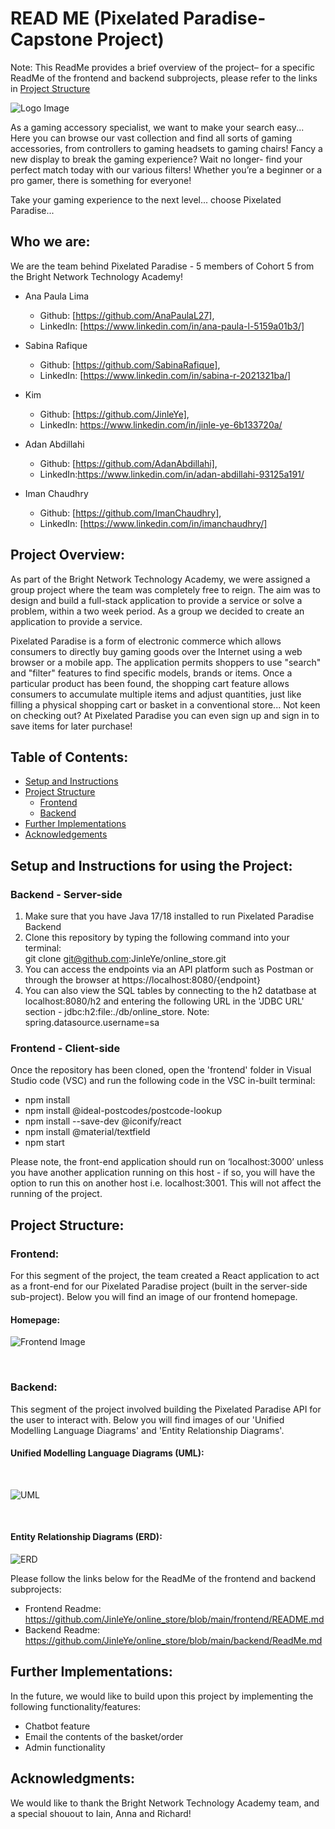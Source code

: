 # READ ME (Pixelated Paradise- Capstone Project)

Note: This ReadMe provides a brief overview of the project– for a specific ReadMe of the frontend and backend subprojects, please refer to the links in [Project Structure](#project-structure)

![Logo Image](logo.png)


As a gaming accessory specialist, we want to make your search easy... Here you can browse our vast collection and find all sorts of gaming accessories, from controllers to gaming headsets to gaming chairs! Fancy a new display to break the gaming experience? Wait no longer-  find your perfect match today with our various filters! Whether you’re a beginner or a pro gamer, there is something for everyone!

Take your gaming experience to the next level... choose Pixelated Paradise...


## Who we are:
We are the team behind Pixelated Paradise - 5 members of Cohort 5 from the Bright Network Technology Academy!


- Ana Paula Lima
    - Github: [https://github.com/AnaPaulaL27],
    - LinkedIn: [https://www.linkedin.com/in/ana-paula-l-5159a01b3/]

- Sabina Rafique
    - Github: [https://github.com/SabinaRafique],
    - LinkedIn: [https://www.linkedin.com/in/sabina-r-2021321ba/]

- Kim
    - Github: [https://github.com/JinleYe],
    - LinkedIn: https://www.linkedin.com/in/jinle-ye-6b133720a/

- Adan Abdillahi
    - Github: [https://github.com/AdanAbdillahi],
    - LinkedIn:https://www.linkedin.com/in/adan-abdillahi-93125a191/

- Iman Chaudhry
    - Github: [https://github.com/ImanChaudhry],
    - LinkedIn: [https://www.linkedin.com/in/imanchaudhry/] 



## Project Overview:
As part of the Bright Network Technology Academy, we were assigned a group project where the team was completely free to reign. The aim was  to design and build a full-stack application to provide a service or solve a problem, within a two week period. As a group we decided to create an application to provide a service.


Pixelated Paradise is a form of electronic commerce which allows consumers to directly buy gaming goods over the Internet using a web browser or a mobile app. The application permits shoppers to use "search" and "filter" features to find specific models, brands or items. Once a particular product has been found, the shopping cart feature allows consumers to accumulate multiple items and adjust quantities, just like filling a physical shopping cart or basket in a conventional store... Not keen on checking out? At Pixelated Paradise you can even sign up and sign in to save items for later purchase!





## Table of Contents:
- [Setup and Instructions](#setup-and-instructions-for-using-the-project)
- [Project Structure](#project-structure)
  - [Frontend](#frontend)
  - [Backend](#backend)
- [Further Implementations](#further-implementations)
- [Acknowledgements](#acknowledgments)



## Setup and Instructions for using the Project:

### Backend - Server-side
1. Make sure that you have Java 17/18 installed to run Pixelated Paradise Backend
2. Clone this repository by typing the following command into your terminal: <br>
   git clone git@github.com:JinleYe/online_store.git
3. You can access the endpoints via an API platform such as Postman or through the browser at https://localhost:8080/{endpoint}
4. You can also view the SQL tables by connecting to the h2 datatbase at localhost:8080/h2 and entering the following URL in the 'JDBC URL' section - jdbc:h2:file:./db/online_store. Note: spring.datasource.username=sa

### Frontend - Client-side

Once the repository has been cloned, open the 'frontend' folder in Visual Studio code (VSC) and run the following code in the
VSC in-built terminal:

- npm install
- npm install @ideal-postcodes/postcode-lookup
- npm install --save-dev @iconify/react
- npm install @material/textfield
- npm start

Please note, the front-end application should run on ‘localhost:3000’ unless you have another application running on this host - if so, you will have the option to run this on another host i.e. localhost:3001. This will not affect the running of the project.



## Project Structure:

### Frontend:
For this segment of the project, the team created a React application to act as a front-end for our Pixelated Paradise project (built in the server-side sub-project). Below you will find an image of our frontend homepage.

#### Homepage:

![Frontend Image](homepage.png)

<br>



### Backend:

This segment of the project involved building the Pixelated Paradise API for the user to interact with. Below you will find images of our 'Unified Modelling Language Diagrams' and 'Entity Relationship Diagrams'.

#### Unified Modelling Language Diagrams (UML):

<br>


![UML](diagrams/uml.png)

<br>


#### Entity Relationship Diagrams (ERD):


![ERD](diagrams/erd.png)



Please follow the links below for the ReadMe of the frontend and backend subprojects:

- Frontend Readme: https://github.com/JinleYe/online_store/blob/main/frontend/README.md
- Backend Readme: https://github.com/JinleYe/online_store/blob/main/backend/ReadMe.md


## Further Implementations:

In the future, we would like to build upon this project by implementing the following functionality/features:
- Chatbot feature
- Email the contents of the basket/order
- Admin functionality

## Acknowledgments:

We would like to thank the Bright Network Technology Academy team, and a special shouout to Iain, Anna and Richard!
